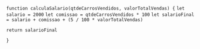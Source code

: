 ``` function calculaSalario(qtdeCarrosVendidos, valorTotalVendas) { ```
``` let salario = 2000 ```
``` let comissao = qtdeCarrosVendidos * 100 ```
``` let salarioFinal = salario + comissao + (5 / 100 * valorTotalVendas) ```

``` return salarioFinal ```

``` } ```
